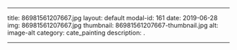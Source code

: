 
---
title: 86981561207667.jpg
layout: default
modal-id: 161
date: 2019-06-28
img: 86981561207667.jpg
thumbnail: 86981561207667-thumbnail.jpg
alt: image-alt
category: cate_painting
description: .

---
